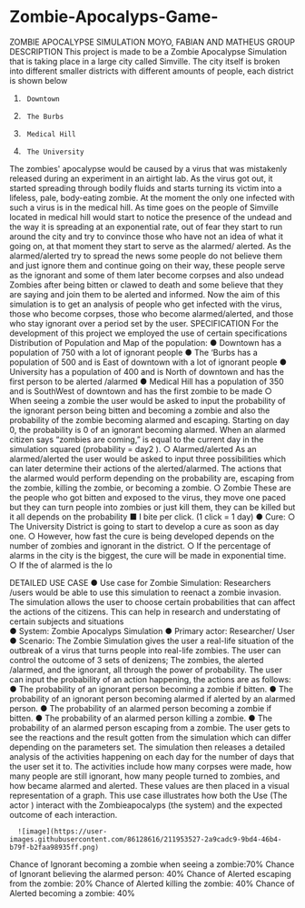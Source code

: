 # Zombie-Apocalyps-Game-
ZOMBIE APOCALYPSE SIMULATION
MOYO, FABIAN AND MATHEUS GROUP 
 DESCRIPTION 
This project is made to be a Zombie Apocalypse Simulation that is taking place in a large city called Simville. The city itself is broken into different smaller districts with different amounts of people, each district is shown below  
1.      Downtown
2.      The Burbs
3.      Medical Hill
4.      The University
The zombies' apocalypse would be caused by a virus that was mistakenly released during an experiment in an airtight lab. As the virus got out, it started spreading through bodily fluids and starts turning its victim into a lifeless, pale, body-eating zombie. At the moment the only one infected with such a virus is in the medical hill. As time goes on the people of Simville located in medical hill would start to notice the presence of the undead and the way it is spreading at an exponential rate, out of fear they start to run around the city and try to convince those who have not an idea of what it going on, at that moment they start to serve as the alarmed/ alerted. As the alarmed/alerted try to spread the news some people do not believe them and just ignore them and continue going on their way, these people serve as the ignorant and some of them later become corpses and also undead Zombies after being bitten or clawed to death and some believe that they are saying and join them to be alerted and informed. Now the aim of this simulation is to get an analysis of people who get infected with the virus, those who become corpses, those who become alarmed/alerted, and those who stay ignorant over a period set by the user. 
SPECIFICATION
For the development of this project we employed the use of certain specifications
Distribution of Population and Map of the population:
●	Downtown has a population of 750 with a lot of ignorant people 
●	The ‘Burbs has a population of 500 and is East of downtown with a lot of ignorant people 
●	University has a population of 400 and is North of downtown and has the first person to be alerted /alarmed 
●	 Medical Hill has a population of 350 and is SouthWest of downtown and has the first zombie to be made 
○ When seeing a zombie the user would be asked to input the probability of the ignorant person being bitten and becoming a zombie and also the probability of the zombie becoming alarmed and escaping. Starting on day 0, the probability is 0 of an ignorant becoming alarmed. When an alarmed citizen says “zombies are coming,” is equal to the current day in the simulation squared (probability = day2 ).
○ Alarmed/alerted
As an alarmed/alerted the user would be asked to input three possibilities which can later determine their actions of the alerted/alarmed. The actions that the alarmed would perform depending on the probability are,  escaping from the zombie, killing the zombie, or becoming a zombie. 
○ Zombie
These are the people who got bitten and exposed to the virus, they move one paced but they can turn people into zombies or just kill them, they can be killed but it all depends on the probability 
■ I bite per click. (1 click = 1 day)
● Cure: 
○ The University District is going to start to develop a cure as soon as day one.
○ However, how fast the cure is being developed depends on the number of zombies and ignorant in the district. ○ If the percentage of alarms in the city is the biggest, the cure will be made in exponential time.
○ If the of alarmed is the lo
 
 
 DETAILED USE CASE
●	Use case for Zombie Simulation: Researchers /users would be able to use this simulation to reenact a zombie invasion. The simulation allows the user to choose certain probabilities that can affect the actions of the citizens. This can help in research and understating of certain subjects and situations  
●	System: Zombie Apocalyps Simulation 
●	Primary actor: Researcher/ User 
●	Scenario:  The Zombie Simulation gives the user a real-life situation of the outbreak of a virus that turns people into real-life zombies. The user can control the outcome of 3 sets of denizens; The zombies, the alerted /alarmed, and the ignorant, all through the power of probability. The user can input the probability of an action happening, the actions are as follows:
●	The probability of an ignorant person becoming a zombie if bitten.
●	The probability of an ignorant person becoming alarmed if alerted by an alarmed person.
●	The probability of an alarmed person becoming a zombie if bitten.
●	The probability of an alarmed person killing a zombie.
●	The probability of an alarmed person escaping from a zombie.
       The user gets to see the reactions and the result gotten from the simulation which can differ depending on the parameters set. The simulation then releases a detailed analysis of the activities happening on each day for the number of days that the user set it to. The activities include how many corpses were made, how many people are still ignorant, how many people turned to zombies, and how became alarmed and alerted. These values are then placed in a visual representation of a graph.
This use case illustrates how both the Use (The actor ) interact with the Zombieapocalyps (the system) and the expected outcome of each interaction.

      ![image](https://user-images.githubusercontent.com/86128616/211953527-2a9cadc9-9bd4-46b4-b79f-b2faa98935ff.png)

Chance of Ignorant becoming a zombie when seeing a zombie:70%
Chance of Ignorant believing the alarmed person: 40%
Chance of Alerted escaping from the zombie: 20%
Chance of Alerted killing the zombie: 40%
Chance of Alerted becoming a zombie: 40%
